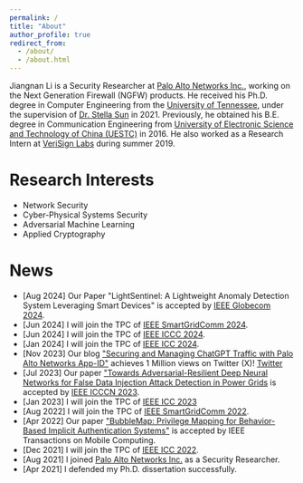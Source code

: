 ```yaml
---
permalink: /
title: "About"
author_profile: true
redirect_from: 
  - /about/
  - /about.html
---
```


Jiangnan Li is a Security Researcher at [Palo Alto Networks Inc.](https://www.paloaltonetworks.com/), working on the Next Generation Firewall (NGFW) products. He received his Ph.D. degree in Computer Engineering from the [University of Tennessee](https://www.utk.edu/), under the supervision of [Dr. Stella Sun](https://web.eecs.utk.edu/~jysun/) in 2021. Previously, he obtained his B.E. degree in Communication Engineering from [University of Electronic Science and Technology of China (UESTC)](https://en.uestc.edu.cn/) in 2016. He also worked as a Research Intern at [VeriSign Labs](https://www.verisign.com/en_US/company-information/verisign-labs/index.xhtml) during summer 2019.

Research Interests
======
- Network Security
- Cyber-Physical Systems Security
- Adversarial Machine Learning
- Applied Cryptography


News
======
- [Aug 2024] Our Paper "LightSentinel: A Lightweight Anomaly Detection System Leveraging Smart Devices" is accepted by [IEEE Globecom 2024](https://globecom2024.ieee-globecom.org/).
- [Jun 2024] I will join the TPC of [IEEE SmartGridComm 2024](https://sgc2024.ieee-smartgridcomm.org/).
- [Jun 2024] I will join the TPC of [IEEE ICCC 2024](https://iccc2024.ieee-iccc.org/).
- [Jan 2024] I will join the TPC of [IEEE ICC 2024](https://icc2024.ieee-icc.org/).
- [Nov 2023] Our blog ["Securing and Managing ChatGPT Traffic with Palo Alto Networks App-ID"](https://www.paloaltonetworks.com/blog/2023/05/securing-and-managing-chatgpt-traffic/) achieves 1 Million views on Twitter (X)! [Twitter](https://x.com/PaloAltoNtwks/status/1707481740527140972)
- [Jul 2023] Our paper ["Towards Adversarial-Resilient Deep Neural Networks for False Data Injection Attack Detection in Power Grids](https://ieeexplore.ieee.org/abstract/document/10230180) is accepted by [IEEE ICCCN 2023](http://www.icccn.org/icccn23/index.html).
- [Jan 2023] I will join the TPC of [IEEE ICC 2023](https://icc2023.ieee-icc.org/)
- [Aug 2022] I will join the TPC of [IEEE SmartGridComm 2022](https://sgc2022.ieee-smartgridcomm.org/).
- [Apr 2022] Our paper ["BubbleMap: Privilege Mapping for Behavior-Based Implicit Authentication Systems"](https://ieeexplore.ieee.org/abstract/document/9755035) is accepted by IEEE Transactions on Mobile Computing.
- [Dec 2021] I will join the TPC of [IEEE ICC 2022](https://icc2022.ieee-icc.org/index.html).
- [Aug 2021] I joined [Palo Alto Networks Inc.](https://www.paloaltonetworks.com/) as a Security Researcher.
- [Apr 2021] I defended my Ph.D. dissertation successfully.



